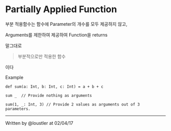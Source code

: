 # Partially Applied Function 

부분 적용함수는 함수에 Parameter의 개수를 모두 제공하지 않고,

Arguments를 제한하여 제공하여 Function을 returns 

말그대로 

> 부분적으로만 적용한 함수

이다

Example 

```
def sum(a: Int, b: Int, c: Int) = a + b + c

sum _  // Provide nothing as arguments

sum(1, _: Int, 3) // Provide 2 values as arguments out of 3 parameters.
```

-------

Written by @loustler at 02/04/17